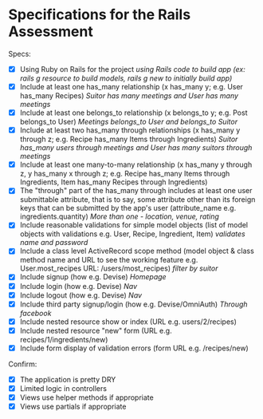 # Specifications for the Rails Assessment

Specs:
- [x] Using Ruby on Rails for the project
*using Rails code to build app (ex: rails g resource to build models, rails g new to initially build app)*
- [x] Include at least one has_many relationship (x has_many y; e.g. User has_many Recipes) 
*Suitor has many meetings and User has many meetings*
- [x] Include at least one belongs_to relationship (x belongs_to y; e.g. Post belongs_to User)
*Meetings belongs_to User and belongs_to Suitor*
- [x] Include at least two has_many through relationships (x has_many y through z; e.g. Recipe has_many Items through Ingredients)
*Suitor has_many users through meetings and User has many suitors through meetings*
- [x] Include at least one many-to-many relationship (x has_many y through z, y has_many x through z; e.g. Recipe has_many Items through Ingredients, Item has_many Recipes through Ingredients)
- [x] The "through" part of the has_many through includes at least one user submittable attribute, that is to say, some attribute other than its foreign keys that can be submitted by the app's user (attribute_name e.g. ingredients.quantity)
*More than one - location, venue, rating*
- [x] Include reasonable validations for simple model objects (list of model objects with validations e.g. User, Recipe, Ingredient, Item)
*validates name and password*
- [x] Include a class level ActiveRecord scope method (model object & class method name and URL to see the working feature e.g. User.most_recipes URL: /users/most_recipes)
*filter by suitor*
- [x] Include signup (how e.g. Devise)
*Homepage*
- [x] Include login (how e.g. Devise)
*Nav*
- [x] Include logout (how e.g. Devise)
*Nav*
- [x] Include third party signup/login (how e.g. Devise/OmniAuth)
*Through facebook*
- [x] Include nested resource show or index (URL e.g. users/2/recipes)
- [x] Include nested resource "new" form (URL e.g. recipes/1/ingredients/new)
- [x] Include form display of validation errors (form URL e.g. /recipes/new)

Confirm:
- [x] The application is pretty DRY
- [x] Limited logic in controllers
- [x] Views use helper methods if appropriate
- [x] Views use partials if appropriate